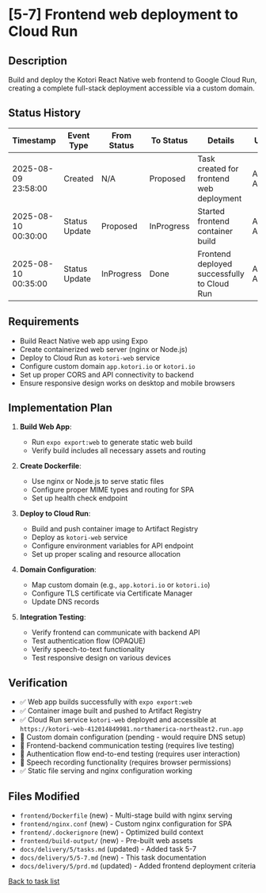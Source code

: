 # [5-7] Frontend web deployment to Cloud Run

## Description

Build and deploy the Kotori React Native web frontend to Google Cloud Run, creating a complete full-stack deployment accessible via a custom domain.

## Status History

| Timestamp | Event Type | From Status | To Status | Details | User |
|-----------|------------|-------------|-----------|---------|------|
| 2025-08-09 23:58:00 | Created | N/A | Proposed | Task created for frontend web deployment | AI Agent |
| 2025-08-10 00:30:00 | Status Update | Proposed | InProgress | Started frontend container build | AI Agent |
| 2025-08-10 00:35:00 | Status Update | InProgress | Done | Frontend deployed successfully to Cloud Run | AI Agent |

## Requirements

- Build React Native web app using Expo
- Create containerized web server (nginx or Node.js)
- Deploy to Cloud Run as `kotori-web` service
- Configure custom domain `app.kotori.io` or `kotori.io`
- Set up proper CORS and API connectivity to backend
- Ensure responsive design works on desktop and mobile browsers

## Implementation Plan

1. **Build Web App**:
   - Run `expo export:web` to generate static web build
   - Verify build includes all necessary assets and routing

2. **Create Dockerfile**:
   - Use nginx or Node.js to serve static files
   - Configure proper MIME types and routing for SPA
   - Set up health check endpoint

3. **Deploy to Cloud Run**:
   - Build and push container image to Artifact Registry
   - Deploy as `kotori-web` service
   - Configure environment variables for API endpoint
   - Set up proper scaling and resource allocation

4. **Domain Configuration**:
   - Map custom domain (e.g., `app.kotori.io` or `kotori.io`)
   - Configure TLS certificate via Certificate Manager
   - Update DNS records

5. **Integration Testing**:
   - Verify frontend can communicate with backend API
   - Test authentication flow (OPAQUE)
   - Verify speech-to-text functionality
   - Test responsive design on various devices

## Verification

- ✅ Web app builds successfully with `expo export:web`
- ✅ Container image built and pushed to Artifact Registry
- ✅ Cloud Run service `kotori-web` deployed and accessible at `https://kotori-web-412014849981.northamerica-northeast2.run.app`
- 🚧 Custom domain configuration (pending - would require DNS setup)
- 🚧 Frontend-backend communication testing (requires live testing)
- 🚧 Authentication flow end-to-end testing (requires user interaction)
- 🚧 Speech recording functionality (requires browser permissions)
- ✅ Static file serving and nginx configuration working

## Files Modified

- `frontend/Dockerfile` (new) - Multi-stage build with nginx serving
- `frontend/nginx.conf` (new) - Custom nginx configuration for SPA
- `frontend/.dockerignore` (new) - Optimized build context
- `frontend/build-output/` (new) - Pre-built web assets
- `docs/delivery/5/tasks.md` (updated) - Added task 5-7
- `docs/delivery/5/5-7.md` (new) - This task documentation
- `docs/delivery/5/prd.md` (updated) - Added frontend deployment criteria

[Back to task list](./tasks.md)
